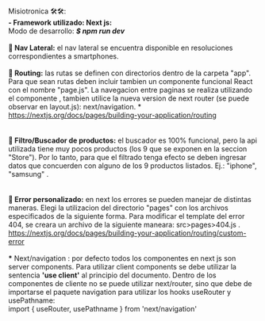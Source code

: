 Misiotronica 🛠🛠:
<br />
<strong>- Framework utilizado: Next js:</strong>
<br />
Modo de desarrollo: <strong><em>$ npm run dev</em></strong>
<br />
<br />
<strong>🔹 Nav Lateral:</strong> el nav lateral se encuentra disponible en resoluciones correspondientes a smartphones.
<br />
<br />
<strong>🔹 Routing:</strong> las rutas se definen con directorios dentro de la carpeta "app". Para que sean rutas deben incluir tambien un componente funcional React con el nombre "page.js". La navegacion entre paginas se realiza utilizando el componente <Link />, tambien utilice la nueva version de next router (se puede observar en layout.js): next/navigation. *
<br />
 https://nextjs.org/docs/pages/building-your-application/routing  
<br />
<br />
<strong>🔹 Filtro/Buscador de productos:</strong> el buscador es 100% funcional, pero la api utilizada tiene muy pocos productos (los 9 que se exponen en la seccion "Store"). Por lo tanto, para que el filtrado tenga efecto se deben ingresar datos que concuerden con alguno de los 9 productos listados. Ej.: "iphone", "samsung" .  
<br />
<br />
<strong>🔹 Error personalizado:</strong> en next los errores se pueden manejar de distintas maneras. Elegi la utilizacion del directorio "pages" con los archivos especificados de la siguiente forma. Para modificar el template del error 404, se creara un archivo de la siguiente maneara:  src>pages>404.js .
<br />
https://nextjs.org/docs/pages/building-your-application/routing/custom-error
<br />
<br />
<strong>*</strong> Next/navigation : por defecto todos los componentes en next js son server components. Para utilizar client components se debe utilizar la sentencia <strong>'use client'</strong> al principio del documento. Dentro de los componentes de cliente no se puede utilizar next/router, sino que debe de importarse el paquete navigation para utilizar los hooks useRouter y usePathname:
<br>
import { useRouter, usePathname } from 'next/navigation'